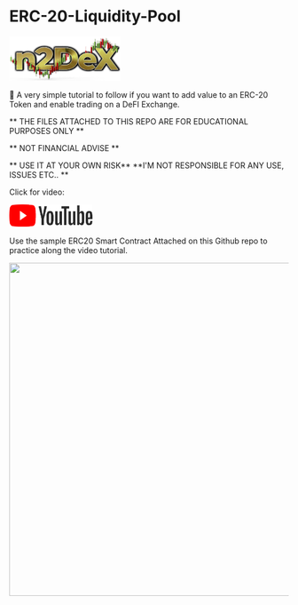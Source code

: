 # ERC-20-Liquidity-Pool
<a href="http://youtube.a3b.io" target="_blank"><img src="https://github.com/net2devcrypto/misc/blob/main/n2Dex-img.png" width="200" height="80"></a>

👑 A very simple tutorial to follow if you want to add value to an ERC-20 Token and enable trading on a DeFI Exchange.


** THE FILES ATTACHED TO THIS REPO ARE FOR EDUCATIONAL PURPOSES ONLY **

** NOT FINANCIAL ADVISE **

** USE IT AT YOUR OWN RISK** **I'M NOT RESPONSIBLE FOR ANY USE, ISSUES ETC.. **
  
Click for video:

<a href="https://youtu.be/csZqzzNH8Tk" target="_blank"><img src="https://github.com/net2devcrypto/misc/blob/main/ytlogo2.png" width="150" height="40"></a>

Use the sample ERC20 Smart Contract Attached on this Github repo to practice along the video tutorial.

<div class="row">
<img src="https://raw.githubusercontent.com/net2devcrypto/ERC-20-Liquidity-Pool/main/ERC20Sample-Tokenomics.png" width="900" height="600"/>
</div>
